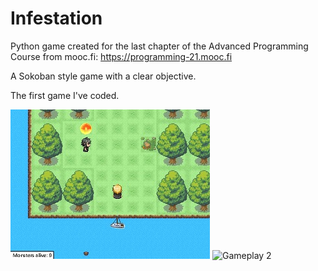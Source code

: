 # Infestation
Python game created for the last chapter of the Advanced Programming Course from mooc.fi: https://programming-21.mooc.fi

A Sokoban style game with a clear objective.

The first game I've coded.

![Gameplay 1](https://raw.githubusercontent.com/manuelmfelix/Infestation_PyGame/main/Images/Infestation_gameplay_1.JPG)
![Gameplay 2](https://raw.githubusercontent.com/manuelmfelix/Python_Games/main/Images/Infestation_gameplay_2.JPG)
